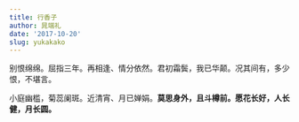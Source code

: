 ```yaml
---
title: 行香子
author: 晁端礼
date: '2017-10-20'
slug: yukakako
---
```


别恨绵绵。屈指三年。再相逢、情分依然。君初霜鬓，我已华颠。况其间有，多少恨，不堪言。

小庭幽槛，菊蕊阑斑。近清宵、月已婵娟。**莫思身外，且斗樽前。愿花长好，人长健，月长圆。**

